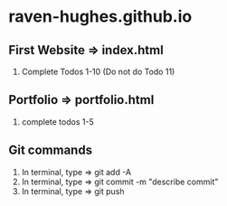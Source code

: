 # raven-hughes.github.io

## First Website => index.html
1) Complete Todos 1-10 (Do not do Todo 11)

## Portfolio => portfolio.html
1) complete todos 1-5

## Git commands
1) In terminal, type => git add -A
2) In terminal, type => git commit -m "describe commit"
3) In terminal, type => git push